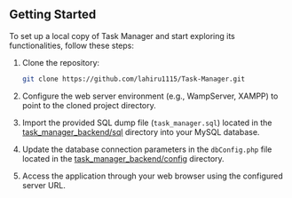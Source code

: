 ## Getting Started

To set up a local copy of Task Manager and start exploring its functionalities, follow these steps:

1. Clone the repository:

   ```bash
   git clone https://github.com/lahiru1115/Task-Manager.git
   ```

2. Configure the web server environment (e.g., WampServer, XAMPP) to point to the cloned project directory.

3. Import the provided SQL dump file (`task_manager.sql`) located in the [task_manager_backend/sql](task_manager_backend/sql) directory into your MySQL database.

4. Update the database connection parameters in the `dbConfig.php` file located in the [task_manager_backend/config](task_manager_backend/config) directory.

5. Access the application through your web browser using the configured server URL.
